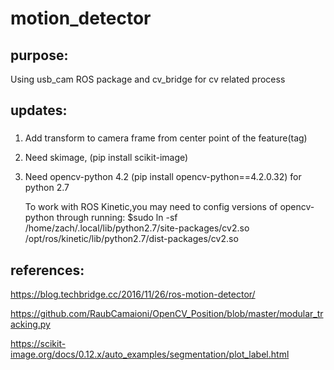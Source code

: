 # motion_detector
## purpose:
Using usb_cam ROS package and cv_bridge for cv related process

## updates:
### 
1. Add transform to camera frame from center point of the feature(tag)
2. Need skimage, (pip install scikit-image) 
3. Need opencv-python 4.2 (pip install opencv-python==4.2.0.32) for python 2.7 

   To work with ROS Kinetic,you may need to config versions of opencv-python through running: 
   $sudo ln -sf /home/zach/.local/lib/python2.7/site-packages/cv2.so /opt/ros/kinetic/lib/python2.7/dist-packages/cv2.so 
## references:
https://blog.techbridge.cc/2016/11/26/ros-motion-detector/

https://github.com/RaubCamaioni/OpenCV_Position/blob/master/modular_tracking.py

https://scikit-image.org/docs/0.12.x/auto_examples/segmentation/plot_label.html
